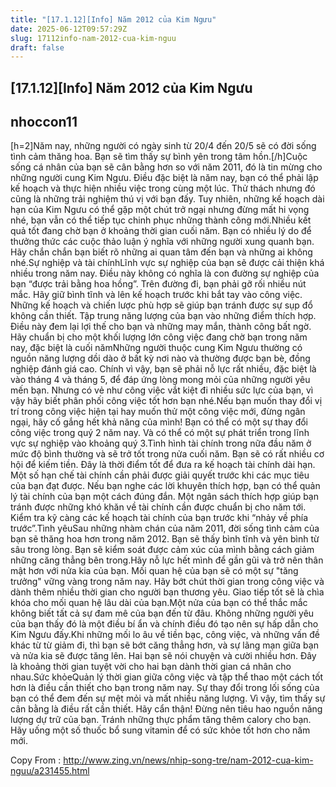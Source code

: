 ```yaml
---
title: "[17.1.12][Info] Năm 2012 của Kim Ngưu"
date: 2025-06-12T09:57:29Z
slug: 17112info-nam-2012-cua-kim-nguu
draft: false
---
```


## [17.1.12][Info] Năm 2012 của Kim Ngưu

## nhoccon11

[h=2]Năm nay, những người có ngày sinh từ 20/4 đến 20/5 sẽ có đời sống tình cảm thăng hoa. Bạn sẽ tìm thấy sự bình yên trong tâm hồn.[/h]​Cuộc sống cá nhân của bạn sẽ cân bằng hơn so với năm 2011, đó là tin mừng cho những người cung Kim Ngưu. Điều đặc biệt là năm nay, bạn có thể phải lập kế hoạch và thực hiện nhiều việc trong cùng một lúc. Thử thách nhưng đó cũng là những trải nghiệm thú vị với bạn đấy. Tuy nhiên, những kế hoạch dài hạn của Kim Ngưu có thể gặp một chút trở ngại nhưng đừng mất hi vọng nhé, bạn vẫn có thể tiếp tục chinh phục những thành công mới.Nhiều kết quả tốt đang chờ bạn ở khoảng thời gian cuối năm. Bạn có nhiều lý do để thưởng thức các cuộc thảo luận ý nghĩa với những người xung quanh bạn. Hãy chắn chắn bạn biết rõ những ai quan tâm đến bạn và những ai không nhé.Sự nghiệp và tài chínhLĩnh vực sự nghiệp của bạn sẽ được cải thiện khá nhiều trong năm nay. Điều này không có nghĩa là con đường sự nghiệp của bạn “được trải bằng hoa hồng”. Trên đường đi, bạn phải gỡ rối nhiều nút mắc. Hãy giữ bình tĩnh và lên kế hoạch trước khi bắt tay vào công việc. Những kế hoạch và chiến lược phù hợp sẽ giúp bạn tránh được sự sụp đổ không cần thiết. Tập trung năng lượng của bạn vào những điểm thích hợp. Điều này đem lại lợi thế cho bạn và những may mắn, thành công bất ngờ. Hãy chuẩn bị cho một khối lượng lớn công việc đang chờ bạn trong năm nay, đặc biệt là cuối nămNhững người thuộc cung Kim Ngưu thường có nguồn năng lượng dồi dào ở bất kỳ nơi nào và thường được bạn bè, đồng nghiệp đánh giá cao. Chính vì vậy, bạn sẽ phải nỗ lực rất nhiều, đặc biệt là vào tháng 4 và tháng 5, để đáp ứng lòng mong mỏi của những người yêu mến bạn. Nhưng có vẻ như công việc vắt kiệt đi nhiều sức lực của bạn, vì vậy hãy biết phân phối công việc tốt hơn bạn nhé.Nếu bạn muốn thay đổi vị trí trong công việc hiện tại hay muốn thử một công việc mới, đừng ngân ngại, hãy cố gắng hết khả năng của mình! Bạn có thể có một sự thay đổi công việc trong quý 2 năm nay. Và có thể có một sự phát triển trong lĩnh vực sự nghiệp vào khoảng quý 3.​​Tình hình tài chính trong nữa đầu năm ở mức độ bình thường và sẽ trở tốt trong nửa cuối năm. Bạn sẽ có rất nhiều cơ hội để kiếm tiền. Đây là thời điểm tốt để đưa ra kế hoạch tài chính dài hạn. Một số hạn chế tài chính cần phải được giải quyết trước khi các mục tiêu của bạn đạt được. Nếu bạn nghe các lời khuyên thích hợp, bạn có thể quản lý tài chính của bạn một cách đúng đắn. Một ngân sách thích hợp giúp bạn tránh được những khó khăn về tài chính cần được chuẩn bị cho năm tới. Kiểm tra kỹ càng các kế hoạch tài chính của bạn trước khi “nhảy về phía trước”.Tình yêuSau những nhàm chán của năm 2011, đời sống tình cảm của bạn sẽ thăng hoa hơn trong năm 2012. Bạn sẽ thấy bình tĩnh và yên bình từ sâu trong lòng. Bạn sẽ kiểm soát được cảm xúc của mình bằng cách giảm những căng thẳng bên trong.Hãy nỗ lực hết mình để gần gũi và trở nên thân mật hơn với nửa kia của bạn. Mối quan hệ của bạn sẽ có một sự "tăng trưởng" vững vàng trong năm nay. Hãy bớt chút thời gian trong công việc và dành thêm nhiều thời gian cho người bạn thương yêu. Giao tiếp tốt sẽ là chìa khóa cho mối quan hệ lâu dài của bạn.Một nửa của bạn có thể thắc mắc không biết tất cả sự đam mê của bạn đến từ đâu. Không những người yêu của bạn thấy đó là một điều bí ẩn và chính điều đó tạo nên sự hấp dẫn cho Kim Ngưu đấy.Khi những mối lo âu về tiền bạc, công việc, và những vấn đề khác từ từ giảm đi, thì bạn sẽ bớt căng thẳng hơn, và sự lãng mạn giữa bạn và nửa kia sẽ được tăng lên. Hai bạn sẽ nói chuyện và cười nhiều hơn. Đây là khoảng thời gian tuyệt vời cho hai bạn dành thời gian cá nhân cho nhau.Sức khỏeQuản lý thời gian giữa công việc và tập thể thao một cách tốt hơn là điều cần thiết cho bạn trong năm nay. Sự thay đổi trong lối sống của bạn có thể đem đến sự mệt mỏi và mất nhiều năng lượng. Vì vậy, tìm thấy sự cân bằng là điều rất cần thiết. Hãy cẩn thận! Đừng nên tiêu hao nguồn năng lượng dự trữ của bạn. Tránh những thực phẩm tăng thêm calory cho bạn. Hãy uống một số thuốc bổ sung vitamin để có sức khỏe tốt hơn cho năm mới.

Copy From : http://www.zing.vn/news/nhip-song-tre/nam-2012-cua-kim-nguu/a231455.html​